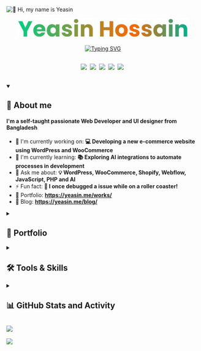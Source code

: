 ![👋 Hi, my name is Yeasin](https://user-images.githubusercontent.com/10498744/210012254-234538ff-d198-48aa-8964-37e6fd45d227.gif)

<p align="center">
<!-- <img src="https://yeasin.me/wp-content/uploads/2024/10/developer.gif"/></br> -->
<img width="450" src="assets/yeasin.jpg"/></br></br>
<a href="https://git.io/typing-svg"><img src="https://readme-typing-svg.demolab.com?font=Fira+Code&size=28&duration=1200&pause=600&color=00CE84&center=true&vCenter=true&width=520&height=35&lines=Web+and+app+developer;Experienced+UI%2FUX+Designer;10%2B+years+of+coding+experience;Always+learning+new+things" alt="Typing SVG" /></a>
</br></br>
</p>

<!-- Social icons section -->
<p align="center">
  <a href="https://www.linkedin.com/in/myeasinhossain" target="_blank"><img src="https://img.shields.io/badge/LinkedIn-0077B5?style=flat&logo=linkedin&logoColor=white" height="28" style="margin-right: 4px"></a>
  <a href="https://x.com/meetyeasin" target="_blank"><img src="https://img.shields.io/badge/Twitter-000000?style=flat&logo=X&logoColor=white" height="28" style="margin-right: 4px"></a>
  <a href="https://www.youtube.com/@TheYeasinHossain?sub_confirmation=1" target="_blank"><img src="https://img.shields.io/badge/YouTube-FF0000?style=flat&logo=youtube&logoColor=white" height="28" style="margin-right: 4px"></a>
  <a href="https://www.pinterest.com/yeasinhossain" target="_blank"><img src="https://img.shields.io/badge/Pinterest-%23E60023.svg?style=flat&&logo=Pinterest&logoColor=white" height="28" style="margin-right: 4px"></a>
  <a href="https://dribbble.com/yeasinhossain" target="_blank"><img src="https://img.shields.io/badge/Dribbble-EA4C89?style=flat&logo=dribbble&logoColor=white" height="28" style="margin-right: 4px"></a>
</p>
<br/>

<details open> 
  <summary><h2>🚀 About me</h2></summary>
  <h4> I'm a self-taught passionate Web Developer and UI designer from Bangladesh</h4>

  - 💼 I'm currently working on: **💻 Developing a new e-commerce website using WordPress and WooCommerce**
  - 🌱 I'm currently learning: **📚 Exploring AI integrations to automate processes in development**
  - 💬 Ask me about: **💡 WordPress, WooCommerce, Shopify, Webflow, JavaScript, PHP and AI**
  - ⚡ Fun fact: **🎢 I once debugged a issue while on a roller coaster!**
  - 📂 Portfolio: **<a href="https://yeasin.me/works/" target="_blank">https://yeasin.me/works/</a>**
  - 📝 Blog: **<a href="https://yeasin.me/blog/" target="_blank">https://yeasin.me/blog/</a>**
</details>

<details> 
  <summary><h2>📂 Portfolio</h2></summary>
  <a href="https://yeasin.me/works/" title="Portfolio of Yeasin Hossain"><img src="https://yeasin.me/wp-content/uploads/2024/10/FeaturedWorks.webp"></a>
  <p align="center"><a href="https://yeasin.me/works/" title="Portfolio of Yeasin Hossain">Checkout recent works of me & my team →</a></p>
</details>


<details> 
  <summary><h2>🛠️ Tools & Skills</h2></summary>
  <table style="width: 100%; border: 0px solid white;"><tr><td style="text-align: center; border: 0px; padding: 12px;"><img src="https://skillicons.dev/icons?i=php" height="32" alt="PHP"/></td><td style="text-align: center; border: 0px; padding: 12px;"><img src="https://skillicons.dev/icons?i=javascript" height="32" alt="JavaScript"/></td><td style="text-align: center; border: 0px; padding: 12px;"><img src="https://skillicons.dev/icons?i=jquery" height="32" alt="JQuery"/></td><td style="text-align: center; border: 0px; padding: 12px;"><img src="https://skillicons.dev/icons?i=bootstrap" height="32" alt="Bootstrap"/></td><td style="text-align: center; border: 0px; padding: 12px;"><img src="https://skillicons.dev/icons?i=tailwind" height="32" alt="Tailwind CSS"/></td><td style="text-align: center; border: 0px; padding: 12px;"><img src="https://skillicons.dev/icons?i=react" height="32" alt="React"/></td><td style="text-align: center; border: 0px; padding: 12px;"><img src="https://skillicons.dev/icons?i=redux" height="32" alt="Redux"/></td><td style="text-align: center; border: 0px; padding: 12px;"><img src="https://skillicons.dev/icons?i=laravel" height="32" alt="Laravel"/></td><td style="text-align: center; border: 0px; padding: 12px;"><img src="https://skillicons.dev/icons?i=mysql" height="32" alt="MySQL"/></td><td style="text-align: center; border: 0px; padding: 12px;"><img src="https://skillicons.dev/icons?i=vscode" height="32" alt="VSCode"/></td><td style="text-align: center; border: 0px; padding: 12px;"><img src="https://skillicons.dev/icons?i=sublime" height="32" alt="Sublime Text"/></td><td style="text-align: center; border: 0px; padding: 12px;"><img src="https://skillicons.dev/icons?i=flutter" height="32" alt="Flutter"/></td></tr><tr><td style="text-align: center; border: 0px; padding: 12px;"><img src="https://skillicons.dev/icons?i=firebase" height="32" alt="Firebase"/></td><td style="text-align: center; border: 0px; padding: 12px;"><img src="https://skillicons.dev/icons?i=figma" height="32" alt="Figma"/></td><td style="text-align: center; border: 0px; padding: 12px;"><img src="https://skillicons.dev/icons?i=xd" height="32" alt="Adobe XD"/></td><td style="text-align: center; border: 0px; padding: 12px;"><img src="https://cdn.jsdelivr.net/gh/devicons/devicon@latest/icons/illustrator/illustrator-plain.svg" height="32" alt="Illustrator"/></td><td style="text-align: center; border: 0px; padding: 12px;"><img src="https://cdn.jsdelivr.net/gh/devicons/devicon@latest/icons/photoshop/photoshop-original.svg" height="32" alt="Photoshop"/></td></table>
</details>

<details> 
  <summary><h2>📊 GitHub Stats and Activity</h2></summary>
  <a href="https://github.com/anuraghazra/github-readme-stats"><img align="center" src="https://github-readme-stats.vercel.app/api?username=yeasinhossain&show_icons=true&include_all_commits=true&theme=buefy&hide_border=false" alt="Anurag's github stats" /> | <a href="https://github.com/anuraghazra/github-readme-stats"><img align="center" src="https://github-readme-stats.vercel.app/api/top-langs/?username=yeasinhossain&layout=compact&theme=buefy&hide_border=false" /></a>
<p>Note: Top languages is only a metric of the languages my public code consists of and doesn't reflect experience or skill level.</p>
</details>

<!-- <details> 
  <summary><h2>📺 Latest YouTube Videos</h2></summary> -->

  <!-- YouTube Cards - https://github.com/DenverCoder1/github-readme-youtube-cards -->

  <!-- prettier-ignore-start -->
<!-- BEGIN YOUTUBE-CARDS -->
<!-- <a href="https://www.youtube.com/watch?v=1lXaKEy97qE"><img src="https://ytcards.demolab.com/?id=1lXaKEy97qE&title=GitHub+Star+Swag+Unboxing+and+Giveaways&lang=en&timestamp=1696868769&background_color=%230d1117&title_color=%23ffffff&stats_color=%23dedede&max_title_lines=2&width=250&border_radius=5&duration=172" alt="GitHub Star Swag Unboxing and Giveaways" title="GitHub Star Swag Unboxing and Giveaways"></a>
<a href="https://www.youtube.com/watch?v=maoXtlb8t44"><img src="https://ytcards.demolab.com/?id=maoXtlb8t44&title=How+To+Self-Host+GitHub+Readme+Streak+Stats+on+Vercel&lang=en&timestamp=1693523015&background_color=%230d1117&title_color=%23ffffff&stats_color=%23dedede&max_title_lines=2&width=250&border_radius=5&duration=257" alt="How To Self-Host GitHub Readme Streak Stats on Vercel" title="How To Self-Host GitHub Readme Streak Stats on Vercel"></a>
<a href="https://www.youtube.com/watch?v=6u9BrDaSHJc"><img src="https://ytcards.demolab.com/?id=6u9BrDaSHJc&title=Automatically+Deploy+to+Fly.io+with+GitHub+Actions&lang=en&timestamp=1661864404&background_color=%230d1117&title_color=%23ffffff&stats_color=%23dedede&max_title_lines=2&width=250&border_radius=5&duration=312" alt="Automatically Deploy to Fly.io with GitHub Actions" title="Automatically Deploy to Fly.io with GitHub Actions"></a>
<a href="https://www.youtube.com/watch?v=J7Fm7MdZn_E"><img src="https://ytcards.demolab.com/?id=J7Fm7MdZn_E&title=Hosting+a+Python+Discord+Bot+for+Free+with+Fly.io&lang=en&timestamp=1661708747&background_color=%230d1117&title_color=%23ffffff&stats_color=%23dedede&max_title_lines=2&width=250&border_radius=5&duration=403" alt="Hosting a Python Discord Bot for Free with Fly.io" title="Hosting a Python Discord Bot for Free with Fly.io"></a>
<a href="https://www.youtube.com/watch?v=0p_eQGKFY3I"><img src="https://ytcards.demolab.com/?id=0p_eQGKFY3I&title=Making+a+Wordle+Clone+Discord+Bot+with+Python+%28Nextcord%29&lang=en&timestamp=1643900217&background_color=%230d1117&title_color=%23ffffff&stats_color=%23dedede&max_title_lines=2&width=250&border_radius=5&duration=2115" alt="Making a Wordle Clone Discord Bot with Python (Nextcord)" title="Making a Wordle Clone Discord Bot with Python (Nextcord)"></a>
<a href="https://www.youtube.com/watch?v=Mt_Bsj6K9Lw"><img src="https://ytcards.demolab.com/?id=Mt_Bsj6K9Lw&title=Run+Open+Source+Code+in+Seconds+with+GitPod&lang=en&timestamp=1642108413&background_color=%230d1117&title_color=%23ffffff&stats_color=%23dedede&max_title_lines=2&width=250&border_radius=5&duration=578" alt="Run Open Source Code in Seconds with GitPod" title="Run Open Source Code in Seconds with GitPod"></a> -->
<!-- END YOUTUBE-CARDS -->
  <!-- prettier-ignore-end -->
  
  <a href="https://www.youtube.com/@TheYeasinHossain?sub_confirmation=1"><img src="https://custom-icon-badges.demolab.com/badge/-Subscribe-red?style=for-the-badge&logo=video&logoColor=white"/></a>
  
<!-- </details> -->
<a href="https://yeasin.me/"><img  width="400" src="https://yeasin.me/wp-content/uploads/2024/10/thanks-cat.gif"/></a></br>
